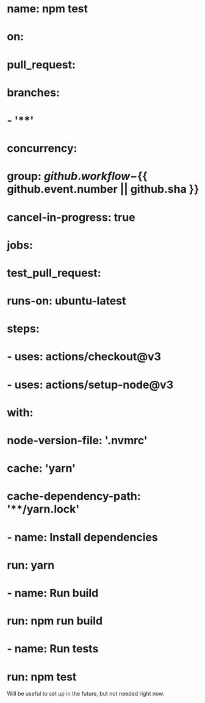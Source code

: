 # name: npm test

# on:

# pull_request:

# branches:

# - '\*\*'

# concurrency:

# group: ${{ github.workflow }}-${{ github.event.number || github.sha }}

# cancel-in-progress: true

# jobs:

# test_pull_request:

# runs-on: ubuntu-latest

# steps:

# - uses: actions/checkout@v3

# - uses: actions/setup-node@v3

# with:

# node-version-file: '.nvmrc'

# cache: 'yarn'

# cache-dependency-path: '\*\*/yarn.lock'

# - name: Install dependencies

# run: yarn

# - name: Run build

# run: npm run build

# - name: Run tests

# run: npm test

Will be useful to set up in the future, but not needed right now.
